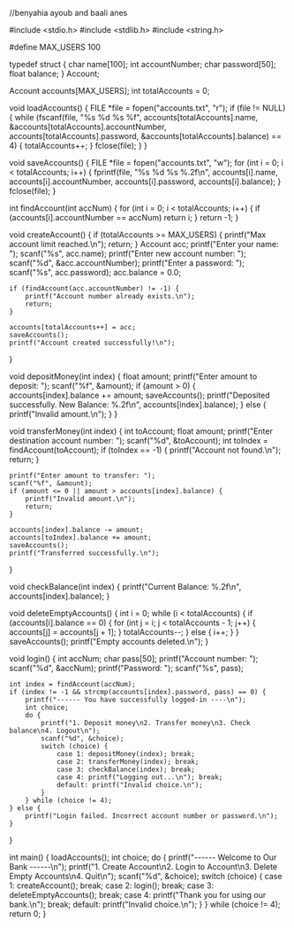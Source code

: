 //benyahia ayoub and baali anes

#include <stdio.h>
#include <stdlib.h>
#include <string.h>

#define MAX_USERS 100

typedef struct {
    char name[100];
    int accountNumber;
    char password[50];
    float balance;
} Account;

Account accounts[MAX_USERS];
int totalAccounts = 0;

void loadAccounts() {
    FILE *file = fopen("accounts.txt", "r");
    if (file != NULL) {
        while (fscanf(file, "%s %d %s %f", accounts[totalAccounts].name,
                      &accounts[totalAccounts].accountNumber,
                      accounts[totalAccounts].password,
                      &accounts[totalAccounts].balance) == 4) {
            totalAccounts++;
        }
        fclose(file);
    }
}

void saveAccounts() {
    FILE *file = fopen("accounts.txt", "w");
    for (int i = 0; i < totalAccounts; i++) {
        fprintf(file, "%s %d %s %.2f\n", accounts[i].name, accounts[i].accountNumber,
                accounts[i].password, accounts[i].balance);
    }
    fclose(file);
}

int findAccount(int accNum) {
    for (int i = 0; i < totalAccounts; i++) {
        if (accounts[i].accountNumber == accNum) return i;
    }
    return -1;
}

void createAccount() {
    if (totalAccounts >= MAX_USERS) {
        printf("Max account limit reached.\n");
        return;
    }
    Account acc;
    printf("Enter your name: ");
    scanf("%s", acc.name);
    printf("Enter new account number: ");
    scanf("%d", &acc.accountNumber);
    printf("Enter a password: ");
    scanf("%s", acc.password);
    acc.balance = 0.0;

    if (findAccount(acc.accountNumber) != -1) {
        printf("Account number already exists.\n");
        return;
    }

    accounts[totalAccounts++] = acc;
    saveAccounts();
    printf("Account created successfully!\n");
}

void depositMoney(int index) {
    float amount;
    printf("Enter amount to deposit: ");
    scanf("%f", &amount);
    if (amount > 0) {
        accounts[index].balance += amount;
        saveAccounts();
        printf("Deposited successfully. New Balance: %.2f\n", accounts[index].balance);
    } else {
        printf("Invalid amount.\n");
    }
}

void transferMoney(int index) {
    int toAccount;
    float amount;
    printf("Enter destination account number: ");
    scanf("%d", &toAccount);
    int toIndex = findAccount(toAccount);
    if (toIndex == -1) {
        printf("Account not found.\n");
        return;
    }

    printf("Enter amount to transfer: ");
    scanf("%f", &amount);
    if (amount <= 0 || amount > accounts[index].balance) {
        printf("Invalid amount.\n");
        return;
    }

    accounts[index].balance -= amount;
    accounts[toIndex].balance += amount;
    saveAccounts();
    printf("Transferred successfully.\n");
}

void checkBalance(int index) {
    printf("Current Balance: %.2f\n", accounts[index].balance);
}

void deleteEmptyAccounts() {
    int i = 0;
    while (i < totalAccounts) {
        if (accounts[i].balance == 0) {
            for (int j = i; j < totalAccounts - 1; j++) {
                accounts[j] = accounts[j + 1];
            }
            totalAccounts--;
        } else {
            i++;
        }
    }
    saveAccounts();
    printf("Empty accounts deleted.\n");
}

void login() {
    int accNum;
    char pass[50];
    printf("Account number: ");
    scanf("%d", &accNum);
    printf("Password: ");
    scanf("%s", pass);

    int index = findAccount(accNum);
    if (index != -1 && strcmp(accounts[index].password, pass) == 0) {
        printf("------ You have successfully logged-in ----\n");
        int choice;
        do {
            printf("1. Deposit money\n2. Transfer money\n3. Check balance\n4. Logout\n");
            scanf("%d", &choice);
            switch (choice) {
                case 1: depositMoney(index); break;
                case 2: transferMoney(index); break;
                case 3: checkBalance(index); break;
                case 4: printf("Logging out...\n"); break;
                default: printf("Invalid choice.\n");
            }
        } while (choice != 4);
    } else {
        printf("Login failed. Incorrect account number or password.\n");
    }
}

int main() {
    loadAccounts();
    int choice;
    do {
        printf("------ Welcome to Our Bank ------\n");
        printf("1. Create Account\n2. Login to Account\n3. Delete Empty Accounts\n4. Quit\n");
        scanf("%d", &choice);
        switch (choice) {
            case 1: createAccount(); break;
            case 2: login(); break;
            case 3: deleteEmptyAccounts(); break;
            case 4: printf("Thank you for using our bank.\n"); break;
            default: printf("Invalid choice.\n");
        }
    } while (choice != 4);
    return 0;
}
